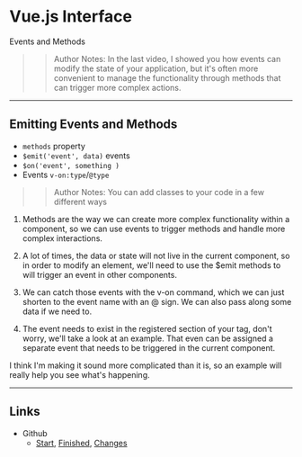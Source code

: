 <!-- .slide: data-state="title" -->
# Vue.js Interface
Events and Methods

>> Author Notes: In the last video, I showed you how events can modify the state of your application, but it's often more convenient to manage the functionality through methods that can trigger more complex actions.

---

## Emitting Events and Methods

- `methods` property
- `$emit('event', data)` events
- `$on('event', something )`
- Events `v-on:type`/`@type`

>> Author Notes: You can add classes to your code in a few different ways

1. Methods are the way we can create more complex functionality within a component, so we can use events to trigger methods and handle more complex interactions.

1. A lot of times, the data or state will not live in the current component, so in order to modify an element, we'll need to use the $emit methods to will trigger an event in other components.

1. We can catch those events with the v-on command, which we can just shorten to the event name with an @ sign. We can also pass along some data if we need to.

1. The event needs to exist in the registered section of your tag, don't worry, we'll take a look at an example. That even can be assigned a separate event that needs to be triggered in the current component.

I think I'm making it sound more complicated than it is, so an example will really help you see what's happening.

---

## Links
- Github
  - [Start](https://github.com/planetoftheweb/vueinterface/tree/04_02b), [Finished](https://github.com/planetoftheweb/vueinterface/tree/04_02e), [Changes](https://github.com/planetoftheweb/vueinterface/compare/04_01e...04_02e)
